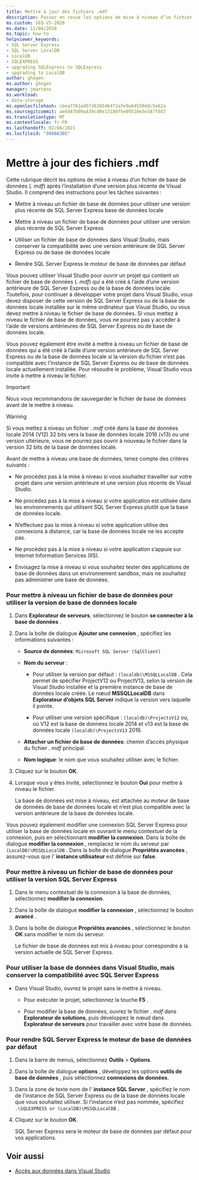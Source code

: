 ```yaml
---
title: Mettre à jour des fichiers .mdf
description: Passez en revue les options de mise à niveau d’un fichier de base de données (. mdf) après avoir installé une version plus récente de Visual Studio.
ms.custom: SEO-VS-2020
ms.date: 11/04/2016
ms.topic: how-to
helpviewer_keywords:
- SQL Server Express
- SQL Server LocalDB
- LocalDB
- SQLEXPRESS
- upgrading SQLExpress to SQLExpress
- upgrading to LocalDB
author: ghogen
ms.author: ghogen
manager: jmartens
ms.workload:
- data-storage
ms.openlocfilehash: cbea7761ed5f36265464f2afe9a64550ddc5e62a
ms.sourcegitcommit: ae6d47b09a439cd0e13180f5e89510e3e347fd47
ms.translationtype: MT
ms.contentlocale: fr-FR
ms.lasthandoff: 02/08/2021
ms.locfileid: "99866305"
---
```

# <a name="upgrade-mdf-files"></a>Mettre à jour des fichiers .mdf

Cette rubrique décrit les options de mise à niveau d’un fichier de base de données (*. mdf*) après l’installation d’une version plus récente de Visual Studio. Il comprend des instructions pour les tâches suivantes :

- Mettre à niveau un fichier de base de données pour utiliser une version plus récente de SQL Server Express base de données locale

- Mettre à niveau un fichier de base de données pour utiliser une version plus récente de SQL Server Express

- Utiliser un fichier de base de données dans Visual Studio, mais conserver la compatibilité avec une version antérieure de SQL Server Express ou de base de données locale

- Rendre SQL Server Express le moteur de base de données par défaut

Vous pouvez utiliser Visual Studio pour ouvrir un projet qui contient un fichier de base de données (*. mdf*) qui a été créé à l’aide d’une version antérieure de SQL Server Express ou de la base de données locale. Toutefois, pour continuer à développer votre projet dans Visual Studio, vous devez disposer de cette version de SQL Server Express ou de la base de données locale installée sur le même ordinateur que Visual Studio, ou vous devez mettre à niveau le fichier de base de données. Si vous mettez à niveau le fichier de base de données, vous ne pourrez pas y accéder à l’aide de versions antérieures de SQL Server Express ou de base de données locale.

Vous pouvez également être invité à mettre à niveau un fichier de base de données qui a été créé à l’aide d’une version antérieure de SQL Server Express ou de la base de données locale si la version du fichier n’est pas compatible avec l’instance de SQL Server Express ou de base de données locale actuellement installée. Pour résoudre le problème, Visual Studio vous invite à mettre à niveau le fichier.

> [!IMPORTANT]
> Nous vous recommandons de sauvegarder le fichier de base de données avant de le mettre à niveau.

> [!WARNING]
> Si vous mettez à niveau un fichier *. mdf* créé dans la base de données locale 2014 (V12) 32 bits vers la base de données locale 2016 (v13) ou une version ultérieure, vous ne pourrez pas ouvrir à nouveau le fichier dans la version 32 bits de la base de données locale.

Avant de mettre à niveau une base de données, tenez compte des critères suivants :

- Ne procédez pas à la mise à niveau si vous souhaitez travailler sur votre projet dans une version antérieure et une version plus récente de Visual Studio.

- Ne procédez pas à la mise à niveau si votre application est utilisée dans les environnements qui utilisent SQL Server Express plutôt que la base de données locale.

- N’effectuez pas la mise à niveau si votre application utilise des connexions à distance, car la base de données locale ne les accepte pas.

- Ne procédez pas à la mise à niveau si votre application s’appuie sur Internet Information Services (IIS).

- Envisagez la mise à niveau si vous souhaitez tester des applications de base de données dans un environnement sandbox, mais ne souhaitez pas administrer une base de données.

### <a name="to-upgrade-a-database-file-to-use-the-localdb-version"></a>Pour mettre à niveau un fichier de base de données pour utiliser la version de base de données locale

1. Dans **Explorateur de serveurs**, sélectionnez le bouton **se connecter à la base de données** .

2. Dans la boîte de dialogue **Ajouter une connexion** , spécifiez les informations suivantes :

    - **Source de données**: `Microsoft SQL Server (SqlClient)`

    - **Nom du serveur** :

        - Pour utiliser la version par défaut : `(localdb)\MSSQLLocalDB` .  Cela permet de spécifier ProjectV12 ou ProjectV13, selon la version de Visual Studio installée et la première instance de base de données locale créée. Le nœud **MSSQLLocalDB** dans **Explorateur d’objets SQL Server** indique la version vers laquelle il pointe.

        - Pour utiliser une version spécifique : `(localdb)\ProjectsV12` ou, où V12 est la base de données locale 2014 et v13 est la base de données locale `(localdb)\ProjectsV13` 2016.

    - **Attacher un fichier de base de données**: chemin d’accès physique du fichier *. mdf* principal.

    - **Nom logique**: le nom que vous souhaitez utiliser avec le fichier.

3. Cliquez sur le bouton **OK**.

4. Lorsque vous y êtes invité, sélectionnez le bouton **Oui** pour mettre à niveau le fichier.

    La base de données est mise à niveau, est attachée au moteur de base de données de base de données locale et n’est plus compatible avec la version antérieure de la base de données locale.

Vous pouvez également modifier une connexion SQL Server Express pour utiliser la base de données locale en ouvrant le menu contextuel de la connexion, puis en sélectionnant **modifier la connexion**. Dans la boîte de dialogue **modifier la connexion** , remplacez le nom du serveur par `(LocalDB)\MSSQLLocalDB` . Dans la boîte de dialogue **Propriétés avancées** , assurez-vous que l' **instance utilisateur** est définie sur **false**.

### <a name="to-upgrade-a-database-file-to-use-the-sql-server-express-version"></a>Pour mettre à niveau un fichier de base de données pour utiliser la version SQL Server Express

1. Dans le menu contextuel de la connexion à la base de données, sélectionnez **modifier la connexion**.

2. Dans la boîte de dialogue **modifier la connexion** , sélectionnez le bouton **avancé** .

3. Dans la boîte de dialogue **Propriétés avancées** , sélectionnez le bouton **OK** sans modifier le nom du serveur.

    Le fichier de base de données est mis à niveau pour correspondre à la version actuelle de SQL Server Express.

### <a name="to-work-with-the-database-in-visual-studio-but-retain-compatibility-with-sql-server-express"></a>Pour utiliser la base de données dans Visual Studio, mais conserver la compatibilité avec SQL Server Express

- Dans Visual Studio, ouvrez le projet sans le mettre à niveau.

  - Pour exécuter le projet, sélectionnez la touche **F5** .

  - Pour modifier la base de données, ouvrez le fichier *. mdf* dans **Explorateur de solutions**, puis développez le nœud dans **Explorateur de serveurs** pour travailler avec votre base de données.

### <a name="to-make-sql-server-express-the-default-database-engine"></a>Pour rendre SQL Server Express le moteur de base de données par défaut

1. Dans la barre de menus, sélectionnez **Outils** > **Options**.

2. Dans la boîte de dialogue **options** , développez les options **outils de base de données** , puis sélectionnez **connexions de données**.

3. Dans la zone de texte nom de l' **instance SQL Server** , spécifiez le nom de l’instance de SQL Server Express ou de la base de données locale que vous souhaitez utiliser. Si l’instance n’est pas nommée, spécifiez `.\SQLEXPRESS or (LocalDB)\MSSQLLocalDB` .

4. Cliquez sur le bouton **OK**.

    SQL Server Express sera le moteur de base de données par défaut pour vos applications.

## <a name="see-also"></a>Voir aussi

- [Accès aux données dans Visual Studio](accessing-data-in-visual-studio.md)
